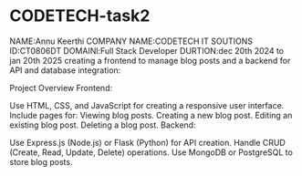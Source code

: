 # CODETECH-task2
NAME:Annu Keerthi
COMPANY NAME:CODETECH IT SOUTIONS 
ID:CT0806DT
DOMAINl:Full Stack Developer
DURTION:dec 20th 2024 to jan 20th 2025
creating a frontend to manage blog posts and a backend for API and database integration:

Project Overview
Frontend:

Use HTML, CSS, and JavaScript for creating a responsive user interface.
Include pages for:
Viewing blog posts.
Creating a new blog post.
Editing an existing blog post.
Deleting a blog post.
Backend:

Use Express.js (Node.js) or Flask (Python) for API creation.
Handle CRUD (Create, Read, Update, Delete) operations.
Use MongoDB or PostgreSQL to store blog posts.
